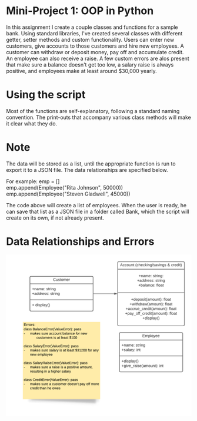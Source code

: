 # Mini-Project 1: OOP in Python
In this assignment I create a couple classes and functions for a sample bank. Using standard libraries, I've created several classes with different getter, setter methods and custom functionality. Users can enter new customers, give accounts to those customers and hire new employees. A customer can withdraw or deposit money, pay off and accumulate credit. An employee can also receive a raise. A few custom errors are alos present that make sure a balance doesn't get too low, a salary raise is always positive, and employees make at least around $30,000 yearly.

# Using the script
Most of the functions are self-explanatory, following a standard naming convention. The print-outs that accompany various class methods will make it clear what they do.

# Note
The data will be stored as a list, until the appropriate function is run to export it to a JSON file. The data relationships are specified below.

For example:
emp = []<br />
emp.append(Employee("Rita Johnson", 50000))<br />
emp.append(Employee("Steven Gladwell", 45000))<br />

The code above will create a list of employees. When the user is ready, he can save that list as a JSON file in a folder called Bank, which the script will create on its own, if not already present.

# Data Relationships and Errors
<img src="Bank Classes Diagram.png"
     alt="Bank Classes and Errors Diagram"
     style="float: left; margin-right: 10px;" />
